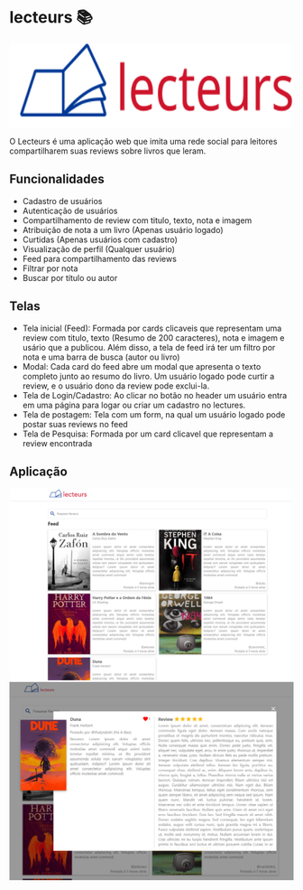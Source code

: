 # lecteurs 📚

<a>
  <img align="center"  height='150px' src="logo.svg" />
</a>

O Lecteurs é uma aplicação web que imita uma rede social para leitores compartilharem suas reviews sobre livros que leram. 

## Funcionalidades

* Cadastro de usuários
* Autenticação de usuários
* Compartilhamento de review com titulo, texto, nota e imagem
* Atribuição de nota a um livro (Apenas usuário logado)
* Curtidas (Apenas usuários com cadastro)
* Visualização de perfil (Qualquer usuário)
* Feed para compartilhamento das reviews 
* Filtrar por nota 
* Buscar por título ou autor

## Telas

* Tela inicial (Feed): Formada por cards clicaveis que representam uma review com titulo, texto (Resumo de 200 caracteres), nota e imagem e usário que a publicou. Além disso, a tela de feed irá ter um filtro por nota e uma barra de busca (autor ou livro)
* Modal: Cada card do feed abre um modal que apresenta o texto completo junto ao resumo do livro. Um usuário logado pode curtir a review, e o usuário dono da review pode exclui-la.
* Tela de Login/Cadastro: Ao clicar no botão no header um usuário entra em uma página para logar ou criar um cadastro no lectures. 
* Tela de postagem: Tela com um form, na qual um usuário logado pode postar suas reviews no feed
* Tela de Pesquisa: Formada por um card clicavel que representam a review encontrada

## Aplicação 

<img src="prints/feed.PNG" />

<img src="prints/modal.PNG" />

